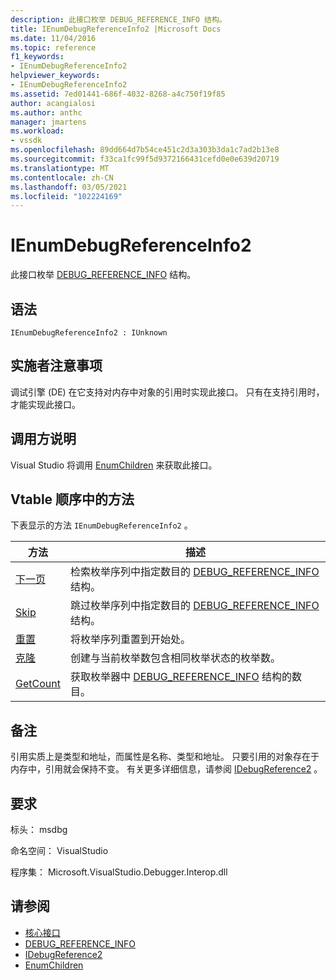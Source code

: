 ```yaml
---
description: 此接口枚举 DEBUG_REFERENCE_INFO 结构。
title: IEnumDebugReferenceInfo2 |Microsoft Docs
ms.date: 11/04/2016
ms.topic: reference
f1_keywords:
- IEnumDebugReferenceInfo2
helpviewer_keywords:
- IEnumDebugReferenceInfo2
ms.assetid: 7ed01441-686f-4032-8268-a4c750f19f85
author: acangialosi
ms.author: anthc
manager: jmartens
ms.workload:
- vssdk
ms.openlocfilehash: 89dd664d7b54ce451c2d3a303b3da1c7ad2b13e8
ms.sourcegitcommit: f33ca1fc99f5d9372166431cefd0e0e639d20719
ms.translationtype: MT
ms.contentlocale: zh-CN
ms.lasthandoff: 03/05/2021
ms.locfileid: "102224169"
---
```

# <a name="ienumdebugreferenceinfo2"></a>IEnumDebugReferenceInfo2
此接口枚举 [DEBUG_REFERENCE_INFO](../../../extensibility/debugger/reference/debug-reference-info.md) 结构。

## <a name="syntax"></a>语法

```
IEnumDebugReferenceInfo2 : IUnknown
```

## <a name="notes-for-implementers"></a>实施者注意事项
 调试引擎 (DE) 在它支持对内存中对象的引用时实现此接口。 只有在支持引用时，才能实现此接口。

## <a name="notes-for-callers"></a>调用方说明
 Visual Studio 将调用 [EnumChildren](../../../extensibility/debugger/reference/idebugreference2-enumchildren.md) 来获取此接口。

## <a name="methods-in-vtable-order"></a>Vtable 顺序中的方法
 下表显示的方法 `IEnumDebugReferenceInfo2` 。

|方法|描述|
|------------|-----------------|
|[下一页](../../../extensibility/debugger/reference/ienumdebugreferenceinfo2-next.md)|检索枚举序列中指定数目的 [DEBUG_REFERENCE_INFO](../../../extensibility/debugger/reference/debug-reference-info.md) 结构。|
|[Skip](../../../extensibility/debugger/reference/ienumdebugreferenceinfo2-skip.md)|跳过枚举序列中指定数目的 [DEBUG_REFERENCE_INFO](../../../extensibility/debugger/reference/debug-reference-info.md) 结构。|
|[重置](../../../extensibility/debugger/reference/ienumdebugreferenceinfo2-reset.md)|将枚举序列重置到开始处。|
|[克隆](../../../extensibility/debugger/reference/ienumdebugreferenceinfo2-clone.md)|创建与当前枚举数包含相同枚举状态的枚举数。|
|[GetCount](../../../extensibility/debugger/reference/ienumdebugreferenceinfo2-getcount.md)|获取枚举器中 [DEBUG_REFERENCE_INFO](../../../extensibility/debugger/reference/debug-reference-info.md) 结构的数目。|

## <a name="remarks"></a>备注
 引用实质上是类型和地址，而属性是名称、类型和地址。 只要引用的对象存在于内存中，引用就会保持不变。 有关更多详细信息，请参阅 [IDebugReference2](../../../extensibility/debugger/reference/idebugreference2.md) 。

## <a name="requirements"></a>要求
 标头： msdbg

 命名空间： VisualStudio

 程序集： Microsoft.VisualStudio.Debugger.Interop.dll

## <a name="see-also"></a>请参阅
- [核心接口](../../../extensibility/debugger/reference/core-interfaces.md)
- [DEBUG_REFERENCE_INFO](../../../extensibility/debugger/reference/debug-reference-info.md)
- [IDebugReference2](../../../extensibility/debugger/reference/idebugreference2.md)
- [EnumChildren](../../../extensibility/debugger/reference/idebugreference2-enumchildren.md)
